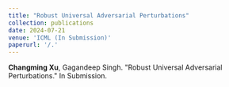 ```yaml
---
title: "Robust Universal Adversarial Perturbations"
collection: publications
date: 2024-07-21
venue: 'ICML (In Submission)'
paperurl: '/.'
---
```


**Changming Xu**, Gagandeep Singh. "Robust Universal Adversarial Perturbations." In Submission.